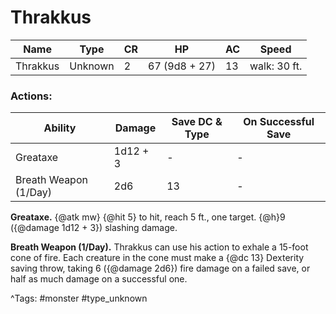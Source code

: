 # Thrakkus

| Name | Type | CR | HP | AC | Speed |
|------|------|----|----|----|-------|
| Thrakkus | Unknown | 2 | 67 (9d8 + 27) | 13 | walk: 30 ft. |

### Actions:

| Ability | Damage | Save DC & Type | On Successful Save |
|---------|--------|----------------|--------------------|
| Greataxe | 1d12 + 3 | - | - |
| Breath Weapon (1/Day) | 2d6 | 13 | - |


**Greataxe.** {@atk mw} {@hit 5} to hit, reach 5 ft., one target. {@h}9 ({@damage 1d12 + 3}) slashing damage.

**Breath Weapon (1/Day).** Thrakkus can use his action to exhale a 15-foot cone of fire. Each creature in the cone must make a {@dc 13} Dexterity saving throw, taking 6 ({@damage 2d6}) fire damage on a failed save, or half as much damage on a successful one.

^Tags: #monster #type_unknown
